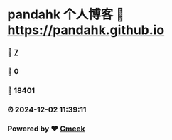 # pandahk 个人博客 :link: https://pandahk.github.io 
### :page_facing_up: [7](https://pandahk.github.io/tag.html) 
### :speech_balloon: 0 
### :hibiscus: 18401 
### :alarm_clock: 2024-12-02 11:39:11 
### Powered by :heart: [Gmeek](https://github.com/Meekdai/Gmeek)
